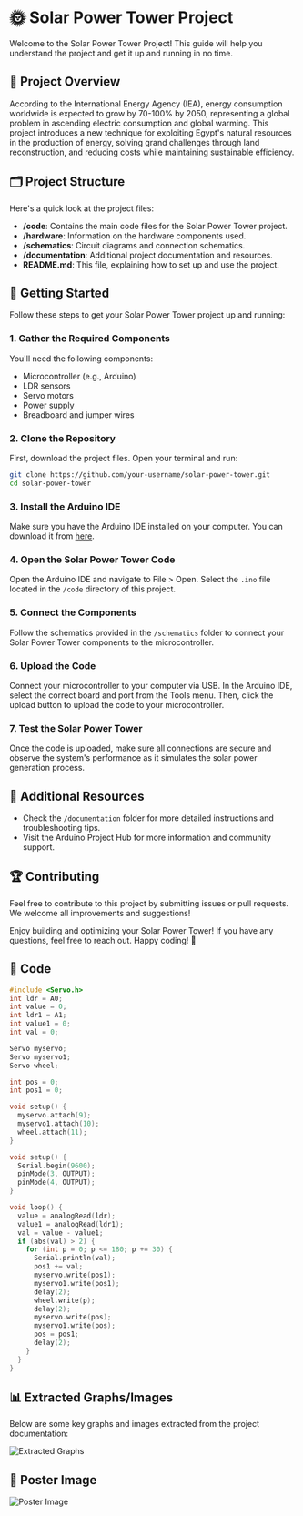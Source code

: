 
# 🌞 Solar Power Tower Project

Welcome to the Solar Power Tower Project! This guide will help you understand the project and get it up and running in no time.

## 📖 Project Overview

According to the International Energy Agency (IEA), energy consumption worldwide is expected to grow by 70-100% by 2050, representing a global problem in ascending electric consumption and global warming. This project introduces a new technique for exploiting Egypt's natural resources in the production of energy, solving grand challenges through land reconstruction, and reducing costs while maintaining sustainable efficiency.

## 🗂️ Project Structure

Here's a quick look at the project files:

- **/code**: Contains the main code files for the Solar Power Tower project.
- **/hardware**: Information on the hardware components used.
- **/schematics**: Circuit diagrams and connection schematics.
- **/documentation**: Additional project documentation and resources.
- **README.md**: This file, explaining how to set up and use the project.

## 🚀 Getting Started

Follow these steps to get your Solar Power Tower project up and running:

### 1. Gather the Required Components
You'll need the following components:
- Microcontroller (e.g., Arduino)
- LDR sensors
- Servo motors
- Power supply
- Breadboard and jumper wires

### 2. Clone the Repository
First, download the project files. Open your terminal and run:

```bash
git clone https://github.com/your-username/solar-power-tower.git
cd solar-power-tower
```

### 3. Install the Arduino IDE
Make sure you have the Arduino IDE installed on your computer. You can download it from [here](https://www.arduino.cc/en/software).

### 4. Open the Solar Power Tower Code
Open the Arduino IDE and navigate to File > Open. Select the `.ino` file located in the `/code` directory of this project.

### 5. Connect the Components
Follow the schematics provided in the `/schematics` folder to connect your Solar Power Tower components to the microcontroller.

### 6. Upload the Code
Connect your microcontroller to your computer via USB. In the Arduino IDE, select the correct board and port from the Tools menu. Then, click the upload button to upload the code to your microcontroller.

### 7. Test the Solar Power Tower
Once the code is uploaded, make sure all connections are secure and observe the system's performance as it simulates the solar power generation process.

## 📝 Additional Resources
- Check the `/documentation` folder for more detailed instructions and troubleshooting tips.
- Visit the Arduino Project Hub for more information and community support.

## 🏆 Contributing
Feel free to contribute to this project by submitting issues or pull requests. We welcome all improvements and suggestions!

Enjoy building and optimizing your Solar Power Tower! If you have any questions, feel free to reach out. Happy coding! 🎉

## 📜 Code

```cpp
#include <Servo.h>
int ldr = A0;
int value = 0;
int ldr1 = A1;
int value1 = 0;
int val = 0;

Servo myservo;
Servo myservo1;
Servo wheel;

int pos = 0;
int pos1 = 0;

void setup() {
  myservo.attach(9);
  myservo1.attach(10);
  wheel.attach(11);
}

void setup() {
  Serial.begin(9600);
  pinMode(3, OUTPUT);
  pinMode(4, OUTPUT);
}

void loop() {
  value = analogRead(ldr);
  value1 = analogRead(ldr1);
  val = value - value1;
  if (abs(val) > 2) {
    for (int p = 0; p <= 180; p += 30) {
      Serial.println(val);
      pos1 += val;
      myservo.write(pos1);
      myservo1.write(pos1);
      delay(2);
      wheel.write(p);
      delay(2);
      myservo.write(pos);
      myservo1.write(pos);
      pos = pos1;
      delay(2);
    }
  }
}
```

## 📊 Extracted Graphs/Images

Below are some key graphs and images extracted from the project documentation:

![Extracted Graphs](./extracted_graphs.png)

## 📸 Poster Image

![Poster Image](./first_page_image.png)
